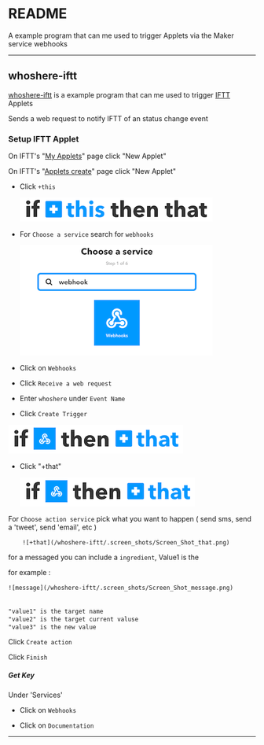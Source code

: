 # README #

A example program that can me used to trigger Applets via the Maker service webhooks

-------

## whoshere-iftt ##

[whoshere-iftt](/whoshere-iftt/whoshere-iftt.py) is a example program that can me used to trigger [IFTT](https://ifttt.com/) Applets


Sends a web request to notify IFTT of an status change event 


### Setup IFTT Applet ###

On IFTT's "[My Applets](https://ifttt.com/my_applets)" page click "New Applet"

On IFTT's "[Applets create](https://ifttt.com/create)" page click "New Applet"

- Click `+this`

  ![+this](/whoshere-iftt/.screen_shots/Screen_Shot_this.png)

- For `Choose a service` search for `webhooks`

  ![service](/whoshere-iftt/.screen_shots/Screen_Shot_service.png)

- Click on `Webhooks`

- Click `Receive a web request`

- Enter `whoshere` under `Event Name`

- Click `Create Trigger`

![+that](/whoshere-iftt/.screen_shots/Screen_Shot_that.png)

- Click "+that"

    ![+that](/whoshere-iftt/.screen_shots/Screen_Shot_that.png)

For `Choose action service` pick what you want to happen ( send sms, send a 'tweet', send 'email', etc )

        ![+that](/whoshere-iftt/.screen_shots/Screen_Shot_that.png)

for a messaged you can include a `ingredient`, Value1 is the

for example :

    ![message](/whoshere-iftt/.screen_shots/Screen_Shot_message.png)


    "value1" is the target name
    "value2" is the target current valuse 
    "value3" is the new value


Click `Create action`

Click `Finish`


##### Get Key ####

Under 'Services'

- Click on `Webhooks`

- Click on `Documentation`


-------

